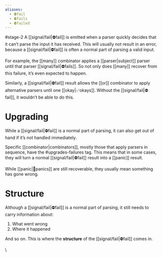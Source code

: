 ```yaml
---
aliases:
  - ⛔fail
  - ⛔‍fails
  - ⛔‍failed
---
```

#stage-2
A [[signal/fail|⛔fail]] is emitted when a parser quickly decides that it can’t parse the input it has received. This will usually not result in an error, because a [[signal/fail|⛔fail]] is often a normal part of parsing a valid input.

For example, the [[many]] combinator applies a [[parser|subject]] parser until that parser [[signal/fail|⛔‍fails]]. So not only does [[many]] recover from this failure, it’s even expected to happen.

Similarly, a [[signal/fail|⛔fail]] result allows the [[or]] combinator to apply alternative parsers until one [[‍‍‍‍‍‍‍okay|‍‍‍‍‍‍‍✅‍okays]]. Without the [[signal/fail|⛔fail]], it wouldn’t be able to do this.
# Upgrading
While a [[signal/fail|⛔fail]] is a normal part of parsing, it can also get out of hand if it’s not handled immediately. 

Specific [[combinator|combinators]], mostly those that apply parsers in sequence, have the #upgrades-failures tag. This means that in some cases, they will turn a normal [[signal/fail|⛔fail]] result into a [[panic]] result. 

While [[panic|😬‍panics]] are still recoverable, they usually mean something has gone wrong. 
# Structure
Although a [[signal/fail|⛔fail]] is a normal part of parsing, it still needs to carry information about:
1. What went wrong
2. Where it happened

And so on. This is where the **structure** of the [[signal/fail|⛔fail]] comes in. 


\